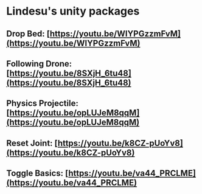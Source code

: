 # Lindesu's unity packages

## Drop Bed: [https://youtu.be/WIYPGzzmFvM](https://youtu.be/WIYPGzzmFvM)
## Following Drone: [https://youtu.be/8SXjH_6tu48](https://youtu.be/8SXjH_6tu48)
## Physics Projectile: [https://youtu.be/opLUJeM8qqM](https://youtu.be/opLUJeM8qqM)
## Reset Joint: [https://youtu.be/k8CZ-pUoYv8](https://youtu.be/k8CZ-pUoYv8)
## Toggle Basics: [https://youtu.be/va44_PRCLME](https://youtu.be/va44_PRCLME)
